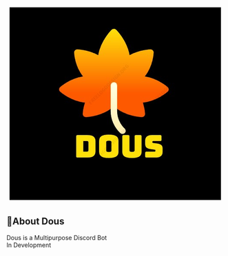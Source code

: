 # <div align="center"><img alt="Dous Logo" src="logo final.jpg"></div>
## 🍁About Dous
Dous is a Multipurpose Discord Bot
<br>
In Development
